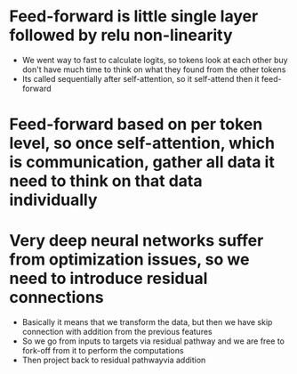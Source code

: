   # Feed-forward is little single layer followed by relu non-linearity
  * We went way to fast to calculate logits, so tokens look at each other buy don't have much time to think on what they found from the other tokens
  * Its called sequentially after self-attention, so it self-attend then it feed-forward 
  
  # Feed-forward based on per token level, so once self-attention, which is communication, gather all data it need to think on that data individually

# Very deep neural networks suffer from optimization issues, so we need to introduce residual connections
* Basically it means that we transform the data, but then we have skip connection with addition from the previous features
* So we go from inputs to targets via residual pathway and we are free to fork-off from it to perform the computations
* Then project back to residual pathwayvia addition 
  
